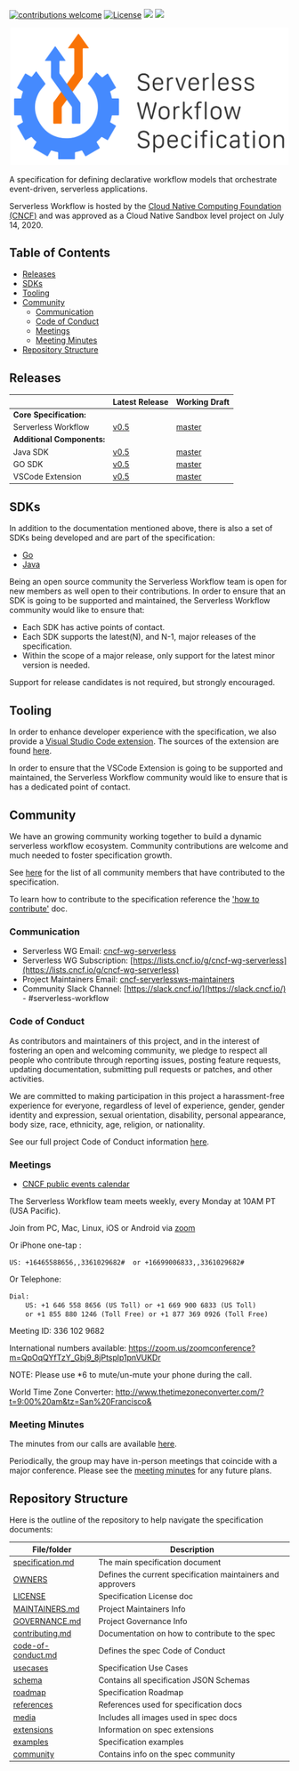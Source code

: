 [![contributions welcome](https://img.shields.io/badge/contributions-welcome-green.svg?style=flat)](https://github.com/serverlessworkflow/specification/issues)
[![License](https://img.shields.io/badge/License-Apache%202.0-blue.svg)](https://github.com/serverlessworkflow/specification/blob/master/LICENSE)
[<img src="http://img.shields.io/badge/slack-@serverless--workflow-red?style=social&logo=slack">](https://cloud-native.slack.com/messages/serverless-workflow) 
[<img src="http://img.shields.io/badge/web-serverlessworkflow.io-red?style=social&logo=google-chrome">](https://cloud-native.slack.com/messages/serverless-workflow) 

<p align="center">
<img src="media/logos/serverlessworkflow-horizontal-color.png" width="500px" alt="Serverless Workflow Specification"/>
</p>

A specification for defining declarative workflow models
that orchestrate event-driven, serverless applications.

Serverless Workflow is hosted by the [Cloud Native Computing Foundation (CNCF)](https://www.cncf.io/) and was approved as a 
Cloud Native Sandbox level project on July 14, 2020.

## Table of Contents

- [Releases](#Releases)
- [SDKs](#SDKs)
- [Tooling](#Tooling)
- [Community](#Community)
    - [Communication](#Communication)
    - [Code of Conduct](#Code-of-Conduct)
    - [Meetings](#Meetings)
    - [Meeting Minutes](#Meeting-Minutes)
- [Repository Structure](#Repository-Structure)


## Releases

| | Latest Release | Working Draft |
| :--- | :--- | :--- |
| **Core Specification:** | | |
| Serverless Workflow| [v0.5](https://github.com/serverlessworkflow/specification/tree/0.5.x) | [master](https://github.com/serverlessworkflow/specification)  |
| **Additional Components:** | | |
| Java SDK | [v0.5]() | [master](https://github.com/serverlessworkflow/sdk-java) |
| GO SDK | [v0.5]() | [master](https://github.com/serverlessworkflow/sdk-go) |
| VSCode Extension | [v0.5]() | [master](https://github.com/serverlessworkflow/vscode-extension) |

## SDKs

In addition to the documentation mentioned above, there is also a set of SDKs being developed and are part of the specification:

- [Go](https://github.com/serverlessworkflow/sdk-go)
- [Java](https://github.com/serverlessworkflow/sdk-java)

Being an open source community the Serverless Workflow team is open for new members as well open to their contributions. 
In order to ensure that an SDK is going to be supported and maintained, the Serverless Workflow community would like to ensure that:

* Each SDK has active points of contact.
* Each SDK supports the latest(N), and N-1, major releases of the specification.
* Within the scope of a major release, only support for the latest minor version is needed.

Support for release candidates is not required, but strongly encouraged.

## Tooling

In order to enhance developer experience with the specification, we also provide a [Visual Studio Code extension](https://marketplace.visualstudio.com/items?itemName=serverlessworkflow.serverless-workflow-vscode-extension).
The sources of the extension are found [here](https://github.com/serverlessworkflow/vscode-extension).

In order to ensure that the VSCode Extension is going to be supported and maintained, the Serverless Workflow community 
would like to ensure that is has a dedicated point of contact.

## Community

We have an growing community working together to build a dynamic serverless workflow
ecosystem. Community contributions are welcome and much needed to foster specification growth.

See [here](community/contributors.md) for the list of all community members that have contributed to the specification.

To learn how to contribute to the specification reference the ['how to contribute'](contributing.md) doc.
  
### Communication

- Serverless WG Email: [cncf-wg-serverless](mailto:cncf-wg-serverless@lists.cncf.io)
- Serverless WG Subscription: [https://lists.cncf.io/g/cncf-wg-serverless](https://lists.cncf.io/g/cncf-wg-serverless)
- Project Maintainers Email: [cncf-serverlessws-maintainers](mailto:cncf-serverlessws-maintainers@lists.cncf.io)
- Community Slack Channel: [https://slack.cncf.io/](https://slack.cncf.io/) -  #serverless-workflow

### Code of Conduct

As contributors and maintainers of this project, and in the interest of fostering
an open and welcoming community, we pledge to respect all people who contribute
through reporting issues, posting feature requests, updating documentation,
submitting pull requests or patches, and other activities.

We are committed to making participation in this project a harassment-free experience for
everyone, regardless of level of experience, gender, gender identity and expression,
sexual orientation, disability, personal appearance, body size, race, ethnicity, age,
religion, or nationality.

See our full project Code of Conduct information [here](code-of-conduct.md).

### Meetings

* [CNCF public events calendar](https://www.cncf.io/calendar/)

The Serverless Workflow team meets weekly, every Monday at 10AM PT (USA Pacific).

Join from PC, Mac, Linux, iOS or Android via [zoom](https://zoom.us/my/cncfserverlesswg?pwd=YjNqYzhOdjRRd01YWFkzS1lHbDZqUT09)

Or iPhone one-tap :

    US: +16465588656,,3361029682#  or +16699006833,,3361029682#

Or Telephone:

    Dial:
        US: +1 646 558 8656 (US Toll) or +1 669 900 6833 (US Toll)
        or +1 855 880 1246 (Toll Free) or +1 877 369 0926 (Toll Free)

Meeting ID: 336 102 9682

International numbers available:
https://zoom.us/zoomconference?m=QpOqQYfTzY_Gbj9_8jPtsplp1pnVUKDr

NOTE: Please use \*6 to mute/un-mute your phone during the call.

World Time Zone Converter:
http://www.thetimezoneconverter.com/?t=9:00%20am&tz=San%20Francisco&

### Meeting Minutes

The minutes from our calls are available
[here](https://docs.google.com/document/d/1xwcsWQmMiRN24a7o7oy9MstzMroAup31oOkM5Dru1jQ/edit#).

Periodically, the group may have in-person meetings that coincide with a major
conference. Please see the
[meeting minutes](https://docs.google.com/document/d/1xwcsWQmMiRN24a7o7oy9MstzMroAup31oOkM5Dru1jQ/edit#)
for any future plans.

## Repository Structure

Here is the outline of the repository to help navigate the specification
documents:

| File/folder | Description | 
| --- | --- | 
| [specification.md](specification.md) | The main specification document | 
| [OWNERS](OWNERS) | Defines the current specification maintainers and approvers | 
| [LICENSE](LICENSE) | Specification License doc | 
| [MAINTAINERS.md](MAINTAINERS.md) | Project Maintainers Info | 
| [GOVERNANCE.md](GOVERNANCE.md) | Project Governance Info | 
| [contributing.md](contributing.md) | Documentation on how to contribute to the spec | 
| [code-of-conduct.md](code-of-conduct.md) | Defines the spec Code of Conduct | 
| [usecases](usecases/README.md) | Specification Use Cases | 
| [schema](schema) | Contains all specification JSON Schemas | 
| [roadmap](roadmap/README.md) | Specification Roadmap |
| [references](references/README.md) | References used for specification docs |
| [media](media) | Includes all images used in spec docs |
| [extensions](extensions/README.md) | Information on spec extensions |
| [examples](examples) | Specification examples |
| [community](community) | Contains info on the spec community |
